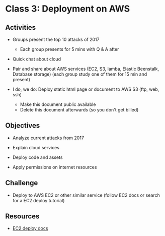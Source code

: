 
# Class 3: Deployment on AWS

## Activities
  - Groups present the top 10 attacks of 2017
    - Each group presents for 5 mins with Q & A after

  - Quick chat about cloud
  - Pair and share about AWS services (EC2, S3, lamba, Elastic Beenstalk, Database storage)
    (each group study one of them for 15 min and present)
  - I do, we do: Deploy static html page or document to AWS S3 (ftp, web, ssh)
    - Make this document public available
    - Delete this document afterwards (so you don't get billed)

## Objectives
  - Analyze current attacks from 2017

  - Explain cloud services
  - Deploy code and assets
  - Apply permissions on internet resources

## Challenge
  - Deploy to AWS EC2 or other similar service
    (follow EC2 docs or search for a EC2 deploy tutorial)

## Resources
  - [EC2 deploy docs](https://aws.amazon.com/documentation/ec2/)
